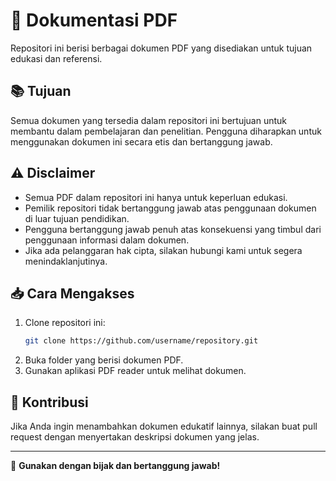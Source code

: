 # 📄 Dokumentasi PDF

Repositori ini berisi berbagai dokumen PDF yang disediakan untuk tujuan edukasi dan referensi.

## 📚 Tujuan
Semua dokumen yang tersedia dalam repositori ini bertujuan untuk membantu dalam pembelajaran dan penelitian. Pengguna diharapkan untuk menggunakan dokumen ini secara etis dan bertanggung jawab.

## ⚠️ Disclaimer
- Semua PDF dalam repositori ini hanya untuk keperluan edukasi.
- Pemilik repositori tidak bertanggung jawab atas penggunaan dokumen di luar tujuan pendidikan.
- Pengguna bertanggung jawab penuh atas konsekuensi yang timbul dari penggunaan informasi dalam dokumen.
- Jika ada pelanggaran hak cipta, silakan hubungi kami untuk segera menindaklanjutinya.

## 📥 Cara Mengakses
1. Clone repositori ini:
   ```bash
   git clone https://github.com/username/repository.git
   ```
2. Buka folder yang berisi dokumen PDF.
3. Gunakan aplikasi PDF reader untuk melihat dokumen.

## 📩 Kontribusi
Jika Anda ingin menambahkan dokumen edukatif lainnya, silakan buat pull request dengan menyertakan deskripsi dokumen yang jelas.

---
📌 **Gunakan dengan bijak dan bertanggung jawab!**
